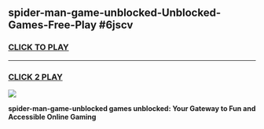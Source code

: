 
## spider-man-game-unblocked-Unblocked-Games-Free-Play #6jscv
<h3>
<a href="https://us.freeplayer.one?title=spider-man-game-unblocked&ref=9M">CLICK TO PLAY</a></h3>
<hr>

<h3>
<a href="https://us.freeplayer.one?title=spider-man-game-unblocked&ref=9M">CLICK 2 PLAY</a>
  
</h3>

<a href="https://us.freeplayer.one?title=spider-man-game-unblocked&ref=9M"><img src="https://clearcache.store/games.png"></a>


**spider-man-game-unblocked games unblocked: Your Gateway to Fun and Accessible Online Gaming**
